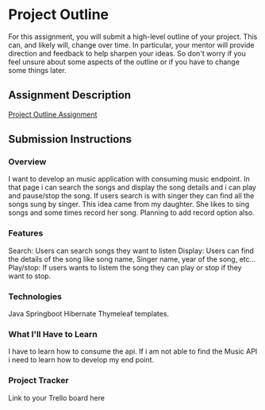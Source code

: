 # Project Outline
For this assignment, you will submit a high-level outline of your project. This can, and likely will, change over time. In particular, your mentor will provide direction and feedback to help sharpen your ideas. So don't worry if you feel unsure about some aspects of the outline or if you have to change some things later.

## Assignment Description
[Project Outline Assignment](https://education.launchcode.org/liftoff/modules/assignments/project-outline)

## Submission Instructions

### Overview
I want to develop an music application with consuming music endpoint. In that page i can search the songs and display the song details and i can play and pause/stop the song. 
If users search is with singer they can find all the songs sung by singer. This idea came from my daughter. She likes to sing songs and some times record her song. Planning to add record option also.  
### Features
Search: Users can search songs they want to listen
Display: Users can find the details of the song like song name, Singer name, year of the song, etc...
Play/stop: If users wants to listem the song they can play or stop if they want to stop.
### Technologies
Java
Springboot
Hibernate
Thymeleaf templates.
### What I'll Have to Learn
I have to learn how to consume the api. If i am not able to find the Music API i need to learn how to develop my end point.
### Project Tracker
Link to your Trello board here
